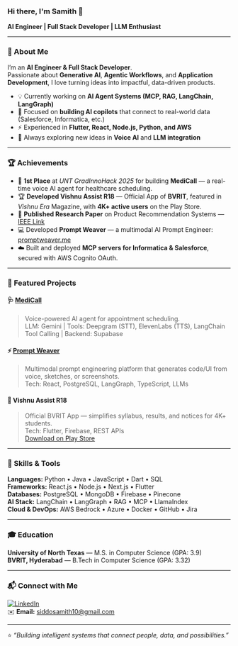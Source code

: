 ### Hi there, I'm Samith 👋  
**AI Engineer | Full Stack Developer | LLM Enthusiast**

---

### 🚀 About Me  
I’m an **AI Engineer & Full Stack Developer**.  
Passionate about **Generative AI**, **Agentic Workflows**, and **Application Development**, I love turning ideas into impactful, data-driven products.

- 💡 Currently working on **AI Agent Systems (MCP, RAG, LangChain, LangGraph)**  
- 🧠 Focused on **building AI copilots** that connect to real-world data (Salesforce, Informatica, etc.)  
- ⚡ Experienced in **Flutter, React, Node.js, Python, and AWS**  
- 🎯 Always exploring new ideas in **Voice AI** and **LLM integration**  

---

### 🏆 Achievements  
- 🥇 **1st Place** at *UNT GradInnoHack 2025* for building **MediCall** — a real-time voice AI agent for healthcare scheduling.  
- 🏆 **Developed Vishnu Assist R18** — Official App of **BVRIT**, featured in *Vishnu Era* Magazine, with **4K+ active users** on the Play Store.  
- 🧩 **Published Research Paper** on Product Recommendation Systems — [IEEE Link](https://ieeexplore.ieee.org/document/10212422)  
- 💻 Developed **Prompt Weaver** — a multimodal AI Prompt Engineer: [promptweaver.me](https://promptweaver.me/)  
- ☁️ Built and deployed **MCP servers for Informatica & Salesforce**, secured with AWS Cognito OAuth.  

---

### 🧩 Featured Projects  

#### 🩺 [MediCall](https://vapiiiii.netlify.app/)
> Voice-powered AI agent for appointment scheduling.  
LLM: Gemini | Tools: Deepgram (STT), ElevenLabs (TTS), LangChain Tool Calling | Backend: Supabase  

#### ⚡ [Prompt Weaver](https://promptweaver.me/)
> Multimodal prompt engineering platform that generates code/UI from voice, sketches, or screenshots.  
Tech: React, PostgreSQL, LangGraph, TypeScript, LLMs  

#### 📱 Vishnu Assist R18  
> Official BVRIT App — simplifies syllabus, results, and notices for 4K+ students.  
Tech: Flutter, Firebase, REST APIs  
[Download on Play Store](https://play.google.com/store/apps/details?id=sam.vishnu_syllabus)

---

### 🧠 Skills & Tools  

**Languages:** Python • Java • JavaScript • Dart • SQL  
**Frameworks:** React.js • Node.js • Next.js • Flutter  
**Databases:** PostgreSQL • MongoDB • Firebase • Pinecone  
**AI Stack:** LangChain • LangGraph • RAG • MCP • LlamaIndex  
**Cloud & DevOps:** AWS Bedrock • Azure • Docker • GitHub • Jira  

---

### 🎓 Education  
**University of North Texas** — M.S. in Computer Science (GPA: 3.9)  
**BVRIT, Hyderabad** — B.Tech in Computer Science (GPA: 3.32)  

---

### 📬 Connect with Me  
[![LinkedIn](https://cdn.jsdelivr.net/npm/simple-icons@v3/icons/linkedin.svg)](https://www.linkedin.com/in/samith-deshai-siddo-787830353/)  
✉️ **Email:** [siddosamith10@gmail.com](mailto:siddosamith10@gmail.com)  

---

⭐ *“Building intelligent systems that connect people, data, and possibilities.”*  

